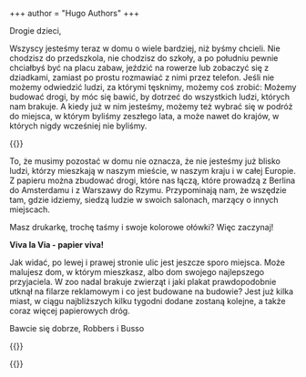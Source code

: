 +++
author = "Hugo Authors"
+++

Drogie dzieci,

Wszyscy jesteśmy teraz w domu o wiele bardziej, niż byśmy chcieli. Nie chodzisz do przedszkola, nie chodzisz do szkoły, a po południu pewnie chciałbyś być na placu zabaw, jeździć na rowerze lub zobaczyć się z dziadkami, zamiast po prostu rozmawiać z nimi przez telefon. Jeśli nie możemy odwiedzić ludzi, za którymi tęsknimy, możemy coś zrobić: Możemy budować drogi, by móc się bawić, by dotrzeć do wszystkich ludzi, których nam brakuje. A kiedy już w nim jesteśmy, możemy też wybrać się w podróż do miejsca, w którym byliśmy zeszłego lata, a może nawet do krajów, w których nigdy wcześniej nie byliśmy.

{{<gallery>}}

To, że musimy pozostać w domu nie oznacza, że nie jesteśmy już blisko ludzi, którzy mieszkają w naszym mieście, w naszym kraju i w całej Europie. Z papieru można zbudować drogi, które nas łączą, które prowadzą z Berlina do Amsterdamu i z Warszawy do Rzymu. Przypominają nam, że wszędzie tam, gdzie idziemy, siedzą ludzie w swoich salonach, marzący o innych miejscach.

Masz drukarkę, trochę taśmy i swoje kolorowe ołówki? Więc zaczynaj!

**Viva la Via - papier viva!**

Jak widać, po lewej i prawej stronie ulic jest jeszcze sporo miejsca. Może malujesz dom, w którym mieszkasz, albo dom swojego najlepszego przyjaciela. W zoo nadal brakuje zwierząt i jaki plakat prawdopodobnie utknął na filarze reklamowym i co jest budowane na budowie? Jest już kilka miast, w ciągu najbliższych kilku tygodni dodane zostaną kolejne, a także coraz więcej papierowych dróg.

Bawcie się dobrze, Robbers i Busso

{{<downloads>}}

{{<team-avatar>}}